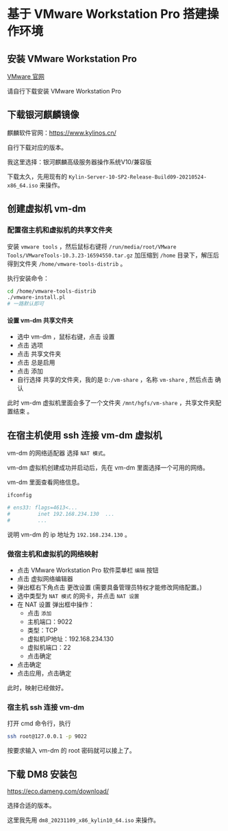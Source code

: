# 基于 VMware Workstation Pro 搭建操作环境

## 安装 VMware Workstation Pro

[VMware 官网](https://www.vmware.com/)

请自行下载安装 VMware Workstation Pro

## 下载银河麒麟镜像

麒麟软件官网：https://www.kylinos.cn/

自行下载对应的版本。

我这里选择：银河麒麟高级服务器操作系统V10/兼容版

下载太久，先用现有的 `Kylin-Server-10-SP2-Release-Build09-20210524-x86_64.iso` 来操作。

## 创建虚拟机 vm-dm

### 配置宿主机和虚拟机的共享文件夹

安装 `vmware tools` ，然后鼠标右键将 `/run/media/root/VMware Tools/VMwareTools-10.3.23-16594550.tar.gz` 加压缩到 `/home` 目录下，解压后得到文件夹 `/home/vmware-tools-distrib` 。

执行安装命令：

```sh
cd /home/vmware-tools-distrib
./vmware-install.pl
# 一路默认即可
```

#### 设置 vm-dm 共享文件夹

- 选中 vm-dm ，鼠标右键，点击 设置
-  点击 选项
-  点击 共享文件夹
- 点击 总是启用
- 点击 添加
- 自行选择 共享的文件夹，我的是 `D:/vm-share` ，名称 `vm-share` , 然后点击 确认

此时 vm-dm 虚拟机里面会多了一个文件夹 `/mnt/hgfs/vm-share` ，共享文件夹配置结束 。

## 在宿主机使用 ssh 连接 vm-dm 虚拟机

vm-dm 的网络适配器 选择 `NAT 模式`。

vm-dm 虚拟机创建成功并启动后，先在 vm-dm 里面选择一个可用的网络。

vm-dm 里面查看网络信息。

```sh
ifconfig

# ens33: flags=4613<...
#         inet 192.168.234.130  ...
#         ...
```

说明 vm-dm 的 ip 地址为 `192.168.234.130` 。

### 做宿主机和虚拟机的网络映射

- 点击 VMware Workstation Pro 软件菜单栏 `编辑` 按钮
- 点击 虚拟网络编辑器
- 弹出框右下角点击 更改设置 (需要具备管理员特权才能修改网络配置。)
- 选中类型为 `NAT 模式` 的网卡，并点击 `NAT 设置`
- 在 NAT 设置 弹出框中操作：
  - 点击 `添加`
  - 主机端口：9022
  - 类型：TCP
  - 虚拟机IP地址：192.168.234.130
  - 虚拟机端口：22
  - 点击确定
- 点击确定
- 点击应用，点击确定

此时，映射已经做好。

### 宿主机 ssh 连接 vm-dm

打开 cmd 命令行，执行

```sh
ssh root@127.0.0.1 -p 9022
```

按要求输入 vm-dm 的 root 密码就可以接上了。

## 下载 DM8 安装包

https://eco.dameng.com/download/

选择合适的版本。

这里我先用 `dm8_20231109_x86_kylin10_64.iso` 来操作。

